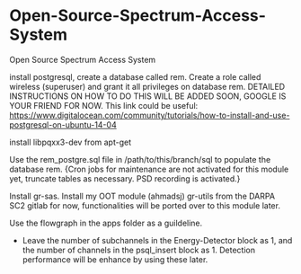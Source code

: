 # Open-Source-Spectrum-Access-System
Open Source Spectrum Access System

install postgresql, create a database called rem. Create a role called wireless (superuser) and grant it all privileges on database rem. 
DETAILED INSTRUCTIONS ON HOW TO DO THIS WILL BE ADDED SOON, GOOGLE IS YOUR FRIEND FOR NOW.
This link could be useful: 
https://www.digitalocean.com/community/tutorials/how-to-install-and-use-postgresql-on-ubuntu-14-04

install libpqxx3-dev from apt-get

Use the rem_postgre.sql file in /path/to/this/branch/sql to populate the database rem. 
{Cron jobs for maintenance are not activated for this module yet, truncate tables as necessary. 
PSD recording is activated.}


Install gr-sas. Install my OOT module (ahmadsj) gr-utils from the DARPA SC2 gitlab for now, functionalities will be ported over to this module later.


Use the flowgraph in the apps folder as a guildeline. 
- Leave the number of subchannels in the Energy-Detector block as 1, and the number of channels in the psql_insert block as 1. Detection performance will be enhance by using these later.


